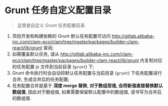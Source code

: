 # Grunt 任务自定义配置目录

> 这里是自定义 Grunt 任务配置目录.

1. 项目开发和构建依赖的 Grunt 默认任务配置可访问 <http://gitlab.alibaba-inc.com/clam-eco/clam/tree/master/packages/builder-clam-react/lib/grunt> 查阅;
2. 如需覆盖默认任务, 请从 <http://gitlab.alibaba-inc.com/clam-eco/clam/tree/master/packages/builder-clam-react/lib/grunt> 内复制对应的任务配置 js 文件到当前目录 (`grunt`) 下;
3. Grunt 命令执行时会自动将默认任务配置与当前目录 (`grunt`) 下任务配置进行合并, 生成合并后的任务配置;
4. 任务配置合并是基于 **深度 merge 替换**, **对于数组型值, 会将新值直接替换默认数组值**, 因此对于数组值, 如果需要保留默认配置中的数组值, 请书写为合并后的数组值.
